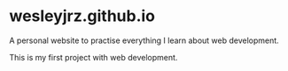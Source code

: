 # wesleyjrz.github.io

A personal website to practise everything I learn about web development.

This is my first project with web development.

